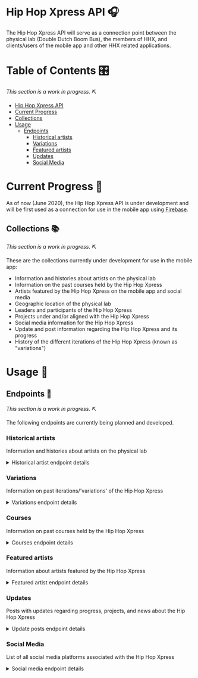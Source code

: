 # Hip Hop Xpress API :headphones:
The Hip Hop Xpress API will serve as a connection point between the physical lab (Double Dutch Boom Bus), the members of HHX, and clients/users of the mobile app and other HHX related applications.

# Table of Contents :control_knobs:
*This section is a work in progress.* :pick:
* [Hip Hop Xpress API](#hip-hop-xpress-api-headphones)
* [Current Progress](#current-progress-hammer)
* [Collections](#collections-books)
* [Usage](#usage-blue_book)
  * [Endpoints](#endpoints-electric_plug)
    * [Historical artists](#historical-artists)
    * [Variations](#variations)
    * [Featured artists](#featured-artists)
    * [Updates](#updates)
    * [Social Media](#social-media)

# Current Progress :hammer:
As of now (June 2020), the Hip Hop Xpress API is under development and will be first used as a connection for use in the mobile app using [Firebase](https://firebase.google.com/).

## Collections :books:
*This section is a work in progress.* :pick:

These are the collections currently under development for use in the mobile app:
* Information and histories about artists on the physical lab
* Information on the past courses held by the Hip Hop Xpress
* Artists featured by the Hip Hop Xpress on the mobile app and social media
* Geographic location of the physical lab
* Leaders and participants of the Hip Hop Xpress
* Projects under and/or aligned with the Hip Hop Xpress
* Social media information for the Hip Hop Xpress
* Update and post information regarding the Hip Hop Xpress and its progress
* History of the different iterations of the Hip Hop Xpress (known as "variations")

# Usage :blue_book:

## Endpoints :electric_plug:
*This section is a work in progress.* :pick:

The following endpoints are currently being planned and developed.

### **Historical artists**
Information and histories about artists on the physical lab

<details>
  <summary>Historical artist endpoint details</summary>

  Endpoint | `POST` | `GET` | `PUT` | `DELETE`
  -|-|-|-|-
  `/histories` | Create new data for historic artist | Retrieve all historic artists | Bulk update of all historic artists | Remove all historic artists
  `/histories/:id` | Error | Retrieve information of artist with given `id` | Update information of artist with `id` | Delete artist with `id`

</details>

### **Variations**
Information on past iterations/'variations' of the Hip Hop Xpress
<details>
  <summary>Variations endpoint details</summary>

  Endpoint | `POST` | `GET` | `PUT` | `DELETE`
  -|-|-|-|-
  `/variations` | Create new data for variation | Retrieve data for all variations | Bulk update of all variations | Remove all variations
  `/variations/:id` | Error | Retrieve data for variation `id` | Update info for variation `id` | Remove variation `id`
  `/variations/:id/images` | Add new images for variation `id` | Retrieve all images from variation `id` | Update all images for variation `id` | Remove images for variation `id`

</details>

### Courses
Information on past courses held by the Hip Hop Xpress
<details>
  <summary>Courses endpoint details</summary>

  Endpoint | `POST` | `GET` | `PUT` | `DELETE`
  -|-|-|-|-
  `/courses` | Create data for course | Retrieve all courses | Bulk update of all courses | Remove all data for courses
  `/courses/:id` | Error | Retrieve info of course with `id` | Update info of course with `id` | Delete course with `id`
</details>

### **Featured artists**
Information about artists featured by the Hip Hop Xpress

<details>
  <summary>Featured artist endpoint details</summary>
  
  Endpoint | `POST` | `GET` | `PUT` | `DELETE`
  -|-|-|-|-
  `/featured` | Create data for a featured artist | Retrieve all artists featured by the Hip Hop Xpress | Bulk update of all featured artists | Remove all featured artists
  `/featured/:id` | Error | Retrieve info of featured artist with `id` | Update information of artist with `id` | Delete artist with `id`
  `/featured/current` | Error | Retrieve info of currently featured artist | Update information of currently featured artist | Delete current artist

</details>


### **Updates**
Posts with updates regarding progress, projects, and news about the Hip Hop Xpress

<details>
  <summary>Update posts endpoint details</summary>
  
  Endpoint | `POST` | `GET` | `PUT` | `DELETE`
  -|-|-|-|-
  `/updates` | Create new update | Retrieve all updates | Bulk update of all update info | Remove all updates
  `/updates/:date` | Error | Retrieve update at specified date | Update information of update post at `date` | Remove update post at `date`

</details>


### **Social Media**
List of all social media platforms associated with the Hip Hop Xpress

<details>
  <summary>Social media endpoint details</summary>

  Endpoint | `POST` | `GET` | `PUT` | `DELETE`
  -|-|-|-|-
  `/socials` | Create new social media info | Retrieve all social media info | Bulk update of all social media info | Remove all social media info
  `/socials/:type` | Error | Retrieve social media info of `type` (ex. `"instagram"`) | Update social media info of `type` | Remove social media info of `type`
</details>